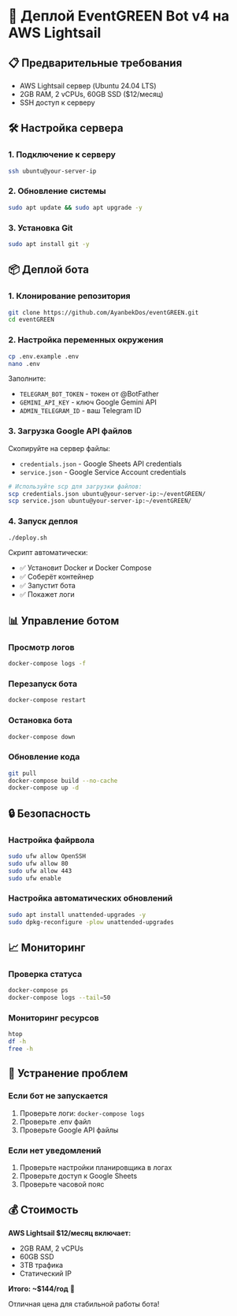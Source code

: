 # 🚀 Деплой EventGREEN Bot v4 на AWS Lightsail

## 📋 Предварительные требования

- AWS Lightsail сервер (Ubuntu 24.04 LTS)
- 2GB RAM, 2 vCPUs, 60GB SSD ($12/месяц)
- SSH доступ к серверу

## 🛠 Настройка сервера

### 1. Подключение к серверу
```bash
ssh ubuntu@your-server-ip
```

### 2. Обновление системы
```bash
sudo apt update && sudo apt upgrade -y
```

### 3. Установка Git
```bash
sudo apt install git -y
```

## 📦 Деплой бота

### 1. Клонирование репозитория
```bash
git clone https://github.com/AyanbekDos/eventGREEN.git
cd eventGREEN
```

### 2. Настройка переменных окружения
```bash
cp .env.example .env
nano .env
```

Заполните:
- `TELEGRAM_BOT_TOKEN` - токен от @BotFather
- `GEMINI_API_KEY` - ключ Google Gemini API
- `ADMIN_TELEGRAM_ID` - ваш Telegram ID

### 3. Загрузка Google API файлов
Скопируйте на сервер файлы:
- `credentials.json` - Google Sheets API credentials
- `service.json` - Google Service Account credentials

```bash
# Используйте scp для загрузки файлов:
scp credentials.json ubuntu@your-server-ip:~/eventGREEN/
scp service.json ubuntu@your-server-ip:~/eventGREEN/
```

### 4. Запуск деплоя
```bash
./deploy.sh
```

Скрипт автоматически:
- ✅ Установит Docker и Docker Compose
- ✅ Соберёт контейнер
- ✅ Запустит бота
- ✅ Покажет логи

## 📊 Управление ботом

### Просмотр логов
```bash
docker-compose logs -f
```

### Перезапуск бота
```bash
docker-compose restart
```

### Остановка бота
```bash
docker-compose down
```

### Обновление кода
```bash
git pull
docker-compose build --no-cache
docker-compose up -d
```

## 🔒 Безопасность

### Настройка файрвола
```bash
sudo ufw allow OpenSSH
sudo ufw allow 80
sudo ufw allow 443
sudo ufw enable
```

### Настройка автоматических обновлений
```bash
sudo apt install unattended-upgrades -y
sudo dpkg-reconfigure -plow unattended-upgrades
```

## 📈 Мониторинг

### Проверка статуса
```bash
docker-compose ps
docker-compose logs --tail=50
```

### Мониторинг ресурсов
```bash
htop
df -h
free -h
```

## 🚨 Устранение проблем

### Если бот не запускается
1. Проверьте логи: `docker-compose logs`
2. Проверьте .env файл
3. Проверьте Google API файлы

### Если нет уведомлений
1. Проверьте настройки планировщика в логах
2. Проверьте доступ к Google Sheets
3. Проверьте часовой пояс

## 💰 Стоимость

**AWS Lightsail $12/месяц включает:**
- 2GB RAM, 2 vCPUs
- 60GB SSD
- 3TB трафика
- Статический IP

**Итого: ~$144/год** 🎯

Отличная цена для стабильной работы бота!